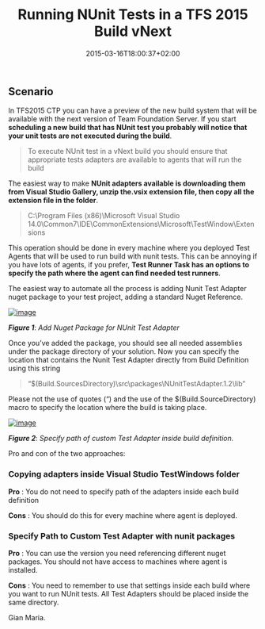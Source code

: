 ﻿---
title: "Running NUnit Tests in a TFS 2015 Build vNext"
description: ""
date: 2015-03-16T18:00:37+02:00
draft: false
tags: [Team Foundation Server]
categories: [Tfs]
---
## Scenario

In TFS2015 CTP you can have a preview of the new build system that will be available with the next version of Team Foundation Server. If you start  **scheduling a new build that has NUnit test you probably will notice that your unit tests are not executed during the build**.

> To execute NUnit test in a vNext build you should ensure that appropriate tests adapters are available to agents that will run the build

The easiest way to make  **NUnit adapters available is downloading them from Visual Studio Gallery, unzip the.vsix extension file, then copy all the extension file in the folder**.

> C:\Program Files (x86)\Microsoft Visual Studio 14.0\Common7\IDE\CommonExtensions\Microsoft\TestWindow\Extensions

This operation should be done in every machine where you deployed Test Agents that will be used to run build with nunit tests. This can be annoying if you have lots of agents, if you prefer,  **Test Runner Task has an options to specify the path where the agent can find needed test runners**.

The easiest way to automate all the process is adding Nunit Test Adapter nuget package to your test project, adding a standard Nuget Reference.

[![image](https://www.codewrecks.com/blog/wp-content/uploads/2015/03/image_thumb.png "image")](https://www.codewrecks.com/blog/wp-content/uploads/2015/03/image.png)

 ***Figure 1***: *Add Nuget Package for NUnit Test Adapter*

Once you’ve added the package, you should see all needed assemblies under the package directory of your solution. Now you can specify the location that contains the Nunit Test Adapter directly from Build Definition using this string

> “$(Build.SourcesDirectory)\src\packages\NUnitTestAdapter.1.2\lib”

Please not the use of quotes (“) and the use of the $(Build.SourceDirectory) macro to specify the location where the build is taking place.

[![image](https://www.codewrecks.com/blog/wp-content/uploads/2015/03/image_thumb1.png "image")](https://www.codewrecks.com/blog/wp-content/uploads/2015/03/image1.png)

 ***Figure 2***: *Specify path of custom Test Adapter inside build definition.*

Pro and con of the two approaches:

### Copying adapters inside Visual Studio TestWindows folder

 **Pro** : You do not need to specify path of the adapters inside each build definition

 **Cons** : You should do this for every machine where agent is deployed.

### Specify Path to Custom Test Adapter with nunit packages

 **Pro** : You can use the version you need referencing different nuget packages. You should not have access to machines where agent is installed.

 **Cons** : You need to remember to use that settings inside each build where you want to run NUnit tests. All Test Adapters should be placed inside the same directory.

Gian Maria.
